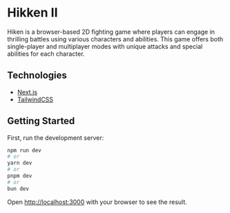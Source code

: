 # Hikken II

Hiken is a browser-based 2D fighting game where players can engage in thrilling battles using various characters and abilities. This game offers both single-player and multiplayer modes with unique attacks and special abilities for each character.

## Technologies

- [Next.js](https://nextjs.org/)
- [TailwindCSS](https://tailwindcss.com/)

## Getting Started

First, run the development server:

```bash
npm run dev
# or
yarn dev
# or
pnpm dev
# or
bun dev
```

Open [http://localhost:3000](http://localhost:3000) with your browser to see the result.
